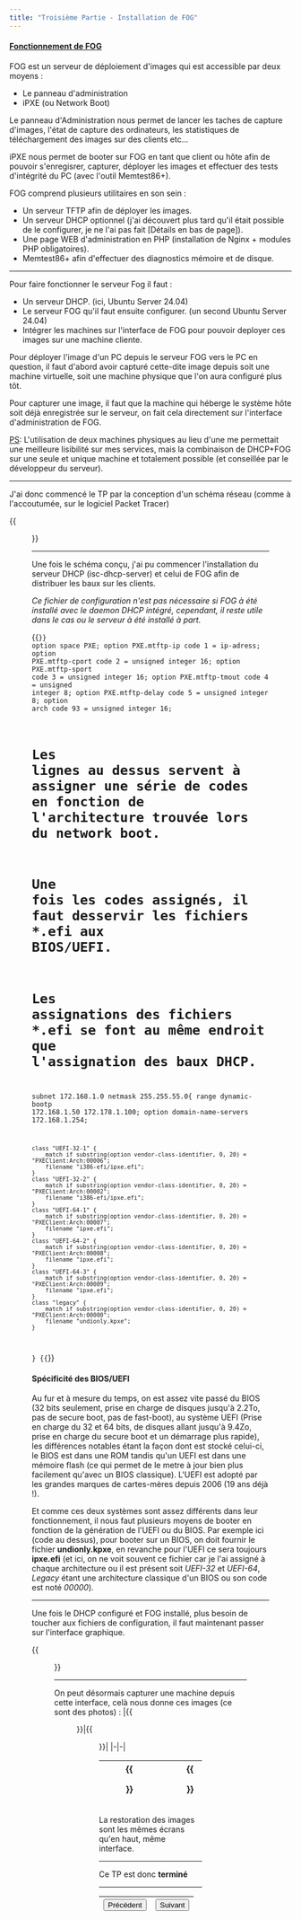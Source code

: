 ```yaml
---
title: "Troisième Partie - Installation de FOG"
---
```

#### <u>Fonctionnement de FOG</u>

FOG est un serveur de déploiement d'images qui est accessible par deux moyens :

- Le panneau d'administration
- iPXE (ou Network Boot)

Le panneau d'Administration nous permet de lancer les taches de capture d'images, l'état de capture des ordinateurs, les statistiques de téléchargement des images sur des clients etc...

iPXE nous permet de booter sur FOG en tant que client ou hôte afin de pouvoir s'enregisrer, capturer, déployer les images et effectuer des tests d'intégrité du PC (avec l'outil Memtest86+).

FOG comprend plusieurs utilitaires en son sein :

- Un serveur TFTP afin de déployer les images.
- Un serveur DHCP optionnel (j'ai découvert plus tard qu'il était possible de le configurer, je ne l'ai pas fait [Détails en bas de page]).
- Une page WEB d'administration en PHP (installation de Nginx + modules PHP obligatoires).
- Memtest86+ afin d'effectuer des diagnostics mémoire et de disque.

***
Pour faire fonctionner le serveur Fog il faut :

- Un serveur DHCP. (ici, Ubuntu Server 24.04)
- Le serveur FOG qu'il faut ensuite configurer. (un second Ubuntu Server 24.04)
- Intégrer les machines sur l'interface de FOG pour pouvoir deployer ces images sur une machine cliente.

Pour déployer l'image d'un PC depuis le serveur FOG vers le PC en question, il faut d'abord avoir capturé cette-dite image depuis soit une machine virtuelle, soit une machine physique que l'on aura configuré plus tôt.

Pour capturer une image, il faut que la machine qui héberge le système hôte soit déjà enregistrée sur le serveur, on fait cela directement sur l'interface d'administration de FOG.

<u>PS</u>: L'utilisation de deux machines physiques au lieu d'une me permettait une meilleure lisibilité sur mes services, mais la combinaison de DHCP+FOG sur une seule et unique machine et totalement possible (et conseillée par le développeur du serveur).
***

J'ai donc commencé le TP par la conception d'un schéma réseau (comme à l'accoutumée, sur le logiciel Packet Tracer)

{{<figure src="https://vhascoet-pro.github.io/portfolio-bts.github.io/pics/RDS2/FOG/sch_réseau-RDS2-FOG.png" alt="schéma réseau sur Packet Tracer Représentant deux machines virtuelles contenues dans un ordinateur principal, relié en réseau sur un serveur de diffusion d'adresses IP (DHCP) et sur le serveur FOG." position="center" style="border-radius: 8px;" caption="" captionPosition="right" captionStyle="color: black;" >}}

***

Une fois le schéma conçu, j'ai pu commencer l'installation du serveur DHCP (isc-dhcp-server) et celui de FOG afin de distribuer les baux sur les clients.

*Ce fichier de configuration n'est pas nécessaire si FOG à été installé avec le daemon DHCP intégré, cependant, il reste utile dans le cas ou le serveur à été installé à part.*

{{<code language="cpp" title="extrait de /etc/dhcp/dhcpd.conf" id="1" expand="Montrer" collapse="Cacher" isCollapsed="false">}}
option space PXE;
option PXE.mtftp-ip        code 1 = ip-adress;
option PXE.mtftp-cport     code 2 = unsigned integer 16;
option PXE.mtftp-sport     code 3 = unsigned integer 16;
option PXE.mtftp-tmout     code 4 = unsigned integer 8;
option PXE.mtftp-delay     code 5 = unsigned integer 8;
option arch code 93 = unsigned integer 16;

# Les lignes au dessus servent à assigner une série de codes en fonction de l'architecture trouvée lors du network boot.
# Une fois les codes assignés, il faut desservir les fichiers *.efi aux BIOS/UEFI.
# Les assignations des fichiers *.efi se font au même endroit que l'assignation des baux DHCP.

subnet 172.168.1.0 netmask 255.255.55.0{
    range dynamic-bootp 172.168.1.50 172.178.1.100;
    option domain-name-servers 172.168.1.254;

    class "UEFI-32-1" {
        match if substring(option vendor-class-identifier, 0, 20) = "PXEClient:Arch:00006";
        filename "i386-efi/ipxe.efi";
    }
    class "UEFI-32-2" {
        match if substring(option vendor-class-identifier, 0, 20) = "PXEClient:Arch:00002";
        filename "i386-efi/ipxe.efi";
    }
    class "UEFI-64-1" {
        match if substring(option vendor-class-identifier, 0, 20) = "PXEClient:Arch:00007";
        filename "ipxe.efi";
    }
    class "UEFI-64-2" {
        match if substring(option vendor-class-identifier, 0, 20) = "PXEClient:Arch:00008";
        filename "ipxe.efi";
    }
    class "UEFI-64-3" {
        match if substring(option vendor-class-identifier, 0, 20) = "PXEClient:Arch:00009";
        filename "ipxe.efi";
    }
    class "legacy" {
        match if substring(option vendor-class-identifier, 0, 20) = "PXEClient:Arch:00000";
        filename "undionly.kpxe";
    }
}
{{</code>}}
#### Spécificité des BIOS/UEFI
Au fur et à mesure du temps, on est assez vite passé du BIOS (32 bits seulement, prise en charge de disques jusqu'à 2.2To, pas de secure boot, pas de fast-boot), au système UEFI (Prise en charge du 32 et 64 bits, de disques allant jusqu'à 9.4Zo, prise en charge du secure boot et un démarrage plus rapide), les différences notables étant la façon dont est stocké celui-ci, le BIOS est dans une ROM tandis qu'un UEFI est dans une mémoire flash (ce qui permet de le metre à jour bien plus facilement qu'avec un BIOS classique).
L'UEFI est adopté par les grandes marques de cartes-mères depuis 2006 (19 ans déjà !).

Et comme ces deux systèmes sont assez différents dans leur fonctionnement, il nous faut plusieurs moyens de booter en fonction de la génération de l'UEFI ou du BIOS.
Par exemple ici (code au dessus), pour booter sur un BIOS, on doit fournir le fichier **undionly.kpxe**, en revanche pour l'UEFI ce sera toujours **ipxe.efi** (et ici, on ne voit souvent ce fichier car je l'ai assigné à chaque architecture ou il est présent soit *UEFI-32* et *UEFI-64*, *Legacy* étant une architecture classique d'un BIOS ou son code est noté *00000*).
***
Une fois le DHCP configuré et FOG installé, plus besoin de toucher aux fichiers de configuration, il faut maintenant passer sur l'interface graphique.

{{<figure src="https://vhascoet-pro.github.io/portfolio-bts.github.io/pics/RDS2/FOG/2025-01-13_10-52.png" alt="Menu principal de FOG : Montrant le tableau de bord." position="center" style="border-radius: 8px;" caption="Tableau de bord de FOG" captionPosition="right" captionStyle="color: black;">}}
***
On peut désormais capturer une machine depuis cette interface, celà nous donne ces images (ce sont des photos) :
|{{<figure src="https://vhascoet-pro.github.io/portfolio-bts.github.io/pics/RDS2/FOG/Capture-FOG_1.jpg" alt="Première phase de capture" position="center" style="border-radius: 8px;" caption="Calcul de la taille de l'image." captionPosition="right" captionStyle="color: black;">}}|{{<figure src="https://vhascoet-pro.github.io/portfolio-bts.github.io/pics/RDS2/FOG/Capture-FOG_2.jpg" alt="Seconde phase de la capture" position="center" style="border-radius: 8px;" caption="Capture de la partition *FAT32* du périphérique hôte" captionPosition="right" captionStyle="color: black;">}}|
|-|-|

|{{<figure src="https://vhascoet-pro.github.io/portfolio-bts.github.io/pics/RDS2/FOG/Capture-FOG_3.jpg" alt="Troisième phase de la capture" position="center" style="border-radius: 8px;" caption="Capture de la seconde partition" captionPosition="right" captionStyle="color: black;">}}|{{<figure src="https://vhascoet-pro.github.io/portfolio-bts.github.io/pics/RDS2/FOG/Capture-FOG_4.jpg" alt="Dernière phase de la capture" position="center" style="border-radius: 8px;" caption="Capture de la partition principale en *NTFS* (512Go)" captionPosition="right" captionStyle="color: black;">}}|
|-|-|

La restoration des images sont les mêmes écrans qu'en haut, même interface.
***
Ce TP est donc **terminé**
***
|<button onclick="window.location.href='https://vhascoet-pro.github.io/portfolio-bts.github.io/rds2/rds2_3';">Précédent</button>|<button onclick="window.location.href='https://vhascoet-pro.github.io/portfolio-bts.github.io/rds2/rds2_5';">Suivant</button>|
|-|-|

